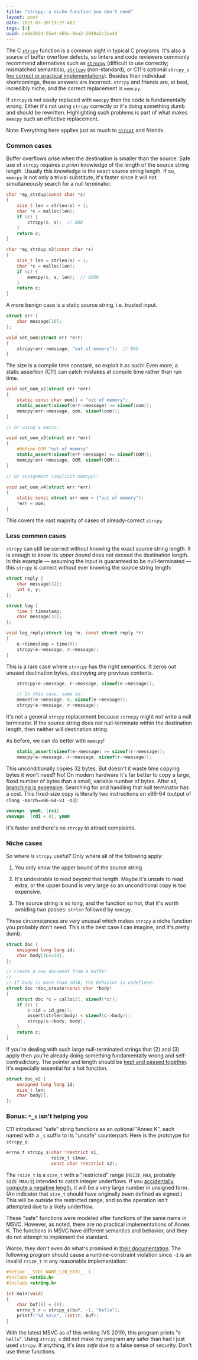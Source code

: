```yaml
---
title: "strcpy: a niche function you don't need"
layout: post
date: 2021-07-30T19:37:48Z
tags: [c]
uuid: ce6e3b54-55e4-465c-8ea2-2948a2c3ce4d
---
```


The C [`strcpy`][strcpy] function is a common sight in typical C programs.
It's also a source of buffer overflow defects, so linters and code
reviewers commonly recommend alternatives such as [`strncpy`][strncpy]
(difficult to use correctly; mismatched semantics), [`strlcpy`][strlcpy]
(non-standard), or C11's optional `strcpy_s` ([no correct or practical
implementations][rep]). Besides their individual shortcomings, these
answers are incorrect. `strcpy` and friends are, at best, incredibly
niche, and the correct replacement is `memcpy`.

If `strcpy` is not easily replaced with `memcpy` then the code is
fundamentally wrong. Either it's not using `strcpy` correctly or it's
doing something dumb and should be rewritten. Highlighting such problems
is part of what makes `memcpy` such an effective replacement.

Note: Everything here applies just as much to [`strcat`][strcat] and
friends.

### Common cases

Buffer overflows arise when the destination is smaller than the source.
Safe use of `strcpy` requires *a priori* knowledge of the length of the
source string length. Usually this knowledge is the exact source string
length. If so, `memcpy` is not only a trivial substitute, it's faster
since it will not simultaneously search for a null terminator.

```c
char *my_strdup(const char *s)
{
    size_t len = strlen(s) + 1;
    char *c = malloc(len);
    if (c) {
        strcpy(c, s);  // BAD
    }
    return c;
}

char *my_strdup_v2(const char *s)
{
    size_t len = strlen(s) + 1;
    char *c = malloc(len);
    if (c) {
        memcpy(c, s, len);  // GOOD
    }
    return c;
}
```

A more benign case is a static source string, i.e. trusted input.

```c
struct err {
    char message[16];
};

void set_oom(struct err *err)
{
    strcpy(err->message, "out of memory");  // BAD
}
```

The size is a compile time constant, so exploit it as such! Even more, a
static assertion (C11) can catch mistakes at compile time rather than run
time.

```c
void set_oom_v2(struct err *err)
{
    static const char oom[] = "out of memory";
    static_assert(sizeof(err->message) >= sizeof(oom));
    memcpy(err->message, oom, sizeof(oom));
}

// Or using a macro:

void set_oom_v3(struct err *err)
{
    #define OOM "out of memory"
    static_assert(sizeof(err->message) >= sizeof(OOM));
    memcpy(err->message, OOM, sizeof(OOM));
}

// Or assignment (implicit memcpy):

void set_oom_v4(struct err *err)
{
    static const struct err oom = {"out of memory"};
    *err = oom;
}
```

This covers the vast majority of cases of already-correct `strcpy`.

### Less common cases

`strcpy` can still be correct without knowing the exact source string
length. It is enough to know its *upper bound* does not exceed the
destination length. In this example — assuming the input is guaranteed to
be null-terminated — this `strcpy` is correct without ever knowing the
source string length:

```c
struct reply {
    char message[32];
    int x, y;
};

struct log {
    time_t timestamp;
    char message[32];
};

void log_reply(struct log *e, const struct reply *r)
{
    e->timestamp = time(0);
    strcpy(e->message, r->message);
}
```

This is a rare case where `strncpy` has the right semantics. It zeros out
unused destination bytes, destroying any previous contents.

```c
    strncpy(e->message, r->message, sizeof(e->message));

    // In this case, same as:
    memset(e->message, 0, sizeof(e->message));
    strcpy(e->message, r->message);
```

It's not a general `strcpy` replacement because `strncpy` might not write
a null terminator. If the source string does not null-terminate within the
destination length, then neither will destination string.

As before, we can do better with `memcpy`!

```c
    static_assert(sizeof(e->message) >= sizeof(r->message));
    memcpy(e->message, r->message, sizeof(r->message));
```

This unconditionally copies 32 bytes. But doesn't it waste time copying
bytes it won't need? No! On modern hardware it's far better to copy a
large, fixed number of bytes than a small, variable number of bytes. After
all, [branching is expensive][utf]. Searching for and handling that null
terminator has a cost. This fixed-size copy is literally two instructions
on x86-64 (output of `clang -march=x86-64-v3 -O3`):

```nasm
vmovups  ymm0, [rsi]
vmovups  [rdi + 8], ymm0
```

It's faster and there's no `strcpy` to attract complaints.

### Niche cases

So where *is* `strcpy` useful? Only where all of the following apply:

1. You only know the upper bound of the source string.

2. It's undesirable to read beyond that length. Maybe it's unsafe to read
   extra, or the upper bound is very large so an unconditional copy is too
   expensive.

3. The source string is so long, and the function so hot, that it's worth
   avoiding two passes: `strlen` followed by `memcpy`.

These circumstances are very unusual which makes `strcpy` a niche function
you probably don't need. This is the best case I can imagine, and it's
pretty dumb:

```c
struct doc {
    unsigned long long id;
    char body[1L<<20];
};

// Create a new document from a buffer.
//
// If body is more than 1MiB, the behavior is undefined.
struct doc *doc_create(const char *body)
{
    struct doc *c = calloc(1, sizeof(*c));
    if (c) {
        c->id = id_gen();
        assert(strlen(body) < sizeof(c->body));
        strcpy(c->body, body);
    }
    return c;
}
```

If you're dealing with such large null-terminated strings that (2) and (3)
apply then you're already doing something fundamentally wrong and
self-contradictory. The pointer and length should be [kept and passed
together][fat]. It's especially essential for a hot function.

```c
struct doc_v2 {
    unsigned long long id;
    size_t len;
    char body[];
};
```

### Bonus: `*_s` isn't helping you

C11 introduced "safe" string functions as an optional "Annex K", each
named with a `_s` suffix to its "unsafe" counterpart. Here is the
prototype for `strcpy_s`:

```c
errno_t strcpy_s(char *restrict s1,
                 rsize_t s1max,
                 const char *restrict s2);
```

The `rsize_t` is a `size_t` with a "restricted" range (`RSIZE_MAX`,
probably `SIZE_MAX/2`) intended to catch integer underflows. If you
[accidentally compute a negative length][ovf], it will be a very large
number in unsigned form. (An indicator that `size_t` should have
originally been defined as signed.) This will be outside the restricted
range, and so the operation isn't attempted due to a likely underflow.

These "safe" functions were modeled after functions of the same name in
MSVC. However, as noted, there are no practical implementations of Annex
K. The functions in MSVC have different semantics and behavior, and they
do not attempt to implement the standard.

Worse, they don't even do what's promised in [their documentation][ms].
The following program should cause a runtime-constraint violation since
`-1` is an invalid `rsize_t` in any reasonable implementation:

```c
#define __STDC_WANT_LIB_EXT1__ 1
#include <stdio.h>
#include <string.h>

int main(void)
{
    char buf[8] = {0};
    errno_t r = strcpy_s(buf, -1, "hello");
    printf("%d %s\n", (int)r, buf);
}
```

With the latest MSVC as of this writing (VS 2019), this program prints "`0
hello`". Using `strcpy_s` did not make my program any safer than had I
just used `strcpy`. If anything, it's *less safe* due to a false sense of
security. Don't use these functions.


[fat]: /blog/2019/06/30/
[ovf]: /blog/2017/07/19/
[rep]: http://www.open-std.org/jtc1/sc22/wg14/www/docs/n1967.htm
[strcat]: https://man7.org/linux/man-pages/man3/strcat.3.html
[strcpy]: https://man7.org/linux/man-pages/man3/strcpy.3.html
[strncpy]: https://man7.org/linux/man-pages/man3/strncpy.3.html
[strlcpy]: https://man.openbsd.org/strlcpy.3
[utf]: /blog/2017/10/06/
[ms]: https://docs.microsoft.com/en-us/cpp/c-runtime-library/reference/strcpy-s-wcscpy-s-mbscpy-s?view=msvc-160
